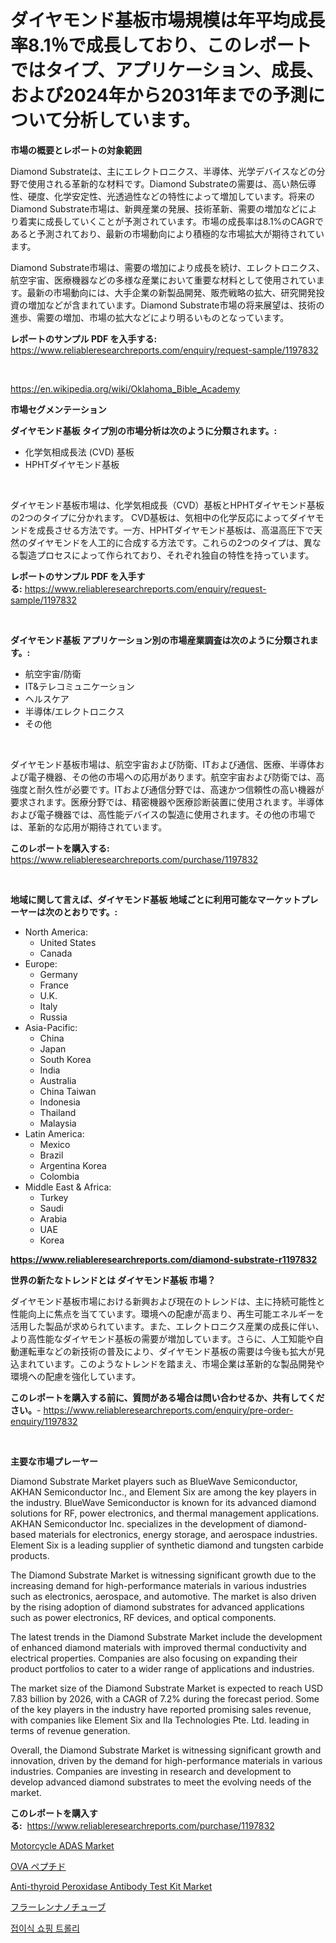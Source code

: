 <p><h1>ダイヤモンド基板市場規模は年平均成長率8.1％で成長しており、このレポートではタイプ、アプリケーション、成長、および2024年から2031年までの予測について分析しています。</h1></p><p><strong>市場の概要とレポートの対象範囲</strong></p>
<p><p>Diamond Substrateは、主にエレクトロニクス、半導体、光学デバイスなどの分野で使用される革新的な材料です。Diamond Substrateの需要は、高い熱伝導性、硬度、化学安定性、光透過性などの特性によって増加しています。将来のDiamond Substrate市場は、新興産業の発展、技術革新、需要の増加などにより着実に成長していくことが予測されています。市場の成長率は8.1%のCAGRであると予測されており、最新の市場動向により積極的な市場拡大が期待されています。</p><p>Diamond Substrate市場は、需要の増加により成長を続け、エレクトロニクス、航空宇宙、医療機器などの多様な産業において重要な材料として使用されています。最新の市場動向には、大手企業の新製品開発、販売戦略の拡大、研究開発投資の増加などが含まれています。Diamond Substrate市場の将来展望は、技術の進歩、需要の増加、市場の拡大などにより明るいものとなっています。</p></p>
<p><strong>レポートのサンプル PDF を入手する:</strong> <a href="https://www.reliableresearchreports.com/enquiry/request-sample/1197832">https://www.reliableresearchreports.com/enquiry/request-sample/1197832</a></p>
<p>&nbsp;</p>
<p><a href="https://en.wikipedia.org/wiki/Oklahoma_Bible_Academy">https://en.wikipedia.org/wiki/Oklahoma_Bible_Academy</a></p>
<p><strong>市場セグメンテーション</strong></p>
<p><strong>ダイヤモンド基板 タイプ別の市場分析は次のように分類されます。:</strong></p>
<p><ul><li>化学気相成長法 (CVD) 基板</li><li>HPHTダイヤモンド基板</li></ul></p>
<p>&nbsp;</p>
<p><p>ダイヤモンド基板市場は、化学気相成長（CVD）基板とHPHTダイヤモンド基板の2つのタイプに分かれます。 CVD基板は、気相中の化学反応によってダイヤモンドを成長させる方法です。一方、HPHTダイヤモンド基板は、高温高圧下で天然のダイヤモンドを人工的に合成する方法です。これらの2つのタイプは、異なる製造プロセスによって作られており、それぞれ独自の特性を持っています。</p></p>
<p><strong>レポートのサンプル PDF を入手する:</strong>&nbsp;<a href="https://www.reliableresearchreports.com/enquiry/request-sample/1197832">https://www.reliableresearchreports.com/enquiry/request-sample/1197832</a></p>
<p>&nbsp;</p>
<p><strong> ダイヤモンド基板 アプリケーション別の市場産業調査は次のように分類されます。:</strong></p>
<p><ul><li>航空宇宙/防衛</li><li>IT&テレコミュニケーション</li><li>ヘルスケア</li><li>半導体/エレクトロニクス</li><li>その他</li></ul></p>
<p>&nbsp;</p>
<p><p>ダイヤモンド基板市場は、航空宇宙および防衛、ITおよび通信、医療、半導体および電子機器、その他の市場への応用があります。航空宇宙および防衛では、高強度と耐久性が必要です。ITおよび通信分野では、高速かつ信頼性の高い機器が要求されます。医療分野では、精密機器や医療診断装置に使用されます。半導体および電子機器では、高性能デバイスの製造に使用されます。その他の市場では、革新的な応用が期待されています。</p></p>
<p><strong>このレポートを購入する:</strong>&nbsp; <a href="https://www.reliableresearchreports.com/purchase/1197832">https://www.reliableresearchreports.com/purchase/1197832</a></p>
<p>&nbsp;</p>
<p><strong>地域に関して言えば、ダイヤモンド基板 地域ごとに利用可能なマーケットプレーヤーは次のとおりです。:</strong></p>
<p><ul>
    <li>
        North America:
        <ul>
            <li>United States</li>
            <li>Canada</li>
        </ul>
    </li>
    <li>
        Europe:
        <ul>
            <li>Germany</li>
            <li>France</li>
            <li>U.K.</li>
            <li>Italy</li>
            <li>Russia</li>
        </ul>
    </li>
    <li>
        Asia-Pacific:
        <ul>
            <li>China</li>
            <li>Japan</li>
            <li>South Korea</li>
            <li>India</li>
            <li>Australia</li>
            <li>China Taiwan</li>
            <li>Indonesia</li>
            <li>Thailand</li>
            <li>Malaysia</li>
        </ul>
    </li>
    <li>
        Latin America:
        <ul>
            <li>Mexico</li>
            <li>Brazil</li>
            <li>Argentina Korea</li>
            <li>Colombia</li>
        </ul>
    </li>
    <li>
        Middle East & Africa:
        <ul>
            <li>Turkey</li>
            <li>Saudi</li>
            <li>Arabia</li>
            <li>UAE</li>
            <li>Korea</li>
        </ul>
    </li>
    </ul></p>
<p><strong><a href="https://www.reliableresearchreports.com/diamond-substrate-r1197832">https://www.reliableresearchreports.com/diamond-substrate-r1197832</a></strong>&nbsp;</p>
<p><strong>世界の新たなトレンドとは ダイヤモンド基板 市場？</strong></p>
<p><p>ダイヤモンド基板市場における新興および現在のトレンドは、主に持続可能性と性能向上に焦点を当てています。環境への配慮が高まり、再生可能エネルギーを活用した製品が求められています。また、エレクトロニクス産業の成長に伴い、より高性能なダイヤモンド基板の需要が増加しています。さらに、人工知能や自動運転車などの新技術の普及により、ダイヤモンド基板の需要は今後も拡大が見込まれています。このようなトレンドを踏まえ、市場企業は革新的な製品開発や環境への配慮を強化しています。</p></p>
<p><strong>このレポートを購入する前に、質問がある場合は問い合わせるか、共有してください。</strong>- <a href="https://www.reliableresearchreports.com/enquiry/pre-order-enquiry/1197832">https://www.reliableresearchreports.com/enquiry/pre-order-enquiry/1197832</a></p>
<p>&nbsp;</p>
<p><strong>主要な市場プレーヤー</strong></p>
<p><p>Diamond Substrate Market players such as BlueWave Semiconductor, AKHAN Semiconductor Inc., and Element Six are among the key players in the industry. BlueWave Semiconductor is known for its advanced diamond solutions for RF, power electronics, and thermal management applications. AKHAN Semiconductor Inc. specializes in the development of diamond-based materials for electronics, energy storage, and aerospace industries. Element Six is a leading supplier of synthetic diamond and tungsten carbide products.</p><p>The Diamond Substrate Market is witnessing significant growth due to the increasing demand for high-performance materials in various industries such as electronics, aerospace, and automotive. The market is also driven by the rising adoption of diamond substrates for advanced applications such as power electronics, RF devices, and optical components.</p><p>The latest trends in the Diamond Substrate Market include the development of enhanced diamond materials with improved thermal conductivity and electrical properties. Companies are also focusing on expanding their product portfolios to cater to a wider range of applications and industries.</p><p>The market size of the Diamond Substrate Market is expected to reach USD 7.83 billion by 2026, with a CAGR of 7.2% during the forecast period. Some of the key players in the industry have reported promising sales revenue, with companies like Element Six and IIa Technologies Pte. Ltd. leading in terms of revenue generation.</p><p>Overall, the Diamond Substrate Market is witnessing significant growth and innovation, driven by the demand for high-performance materials in various industries. Companies are investing in research and development to develop advanced diamond substrates to meet the evolving needs of the market.</p></p>
<p><strong>このレポートを購入する:</strong>&nbsp;&nbsp;<a href="https://www.reliableresearchreports.com/purchase/1197832">https://www.reliableresearchreports.com/purchase/1197832</a></p>
<p><p><a href="https://medium.com/@elizbethsmithb208/motorcycle-adas-market-a-global-and-regional-analysis-2024-2031-6138e5a14923">Motorcycle ADAS Market</a></p><p><a href="https://github.com/DanykaKilback/Market-Research-Report-List-2/blob/main/59779293570.md">OVA ペプチド</a></p><p><a href="https://github.com/DaveBlock08/Market-Research-Report-List-1/blob/main/anti-thyroid-peroxidase-antibody-test-kit-market.md">Anti-thyroid Peroxidase Antibody Test Kit Market</a></p><p><a href="https://github.com/RandallRunte2023/Market-Research-Report-List-2/blob/main/70621893569.md">フラーレンナノチューブ</a></p><p><a href="https://github.com/LuckeyCorbin/Market-Research-Report-List-1/blob/main/28676867733.md">접이식 쇼핑 트롤리</a></p></p>